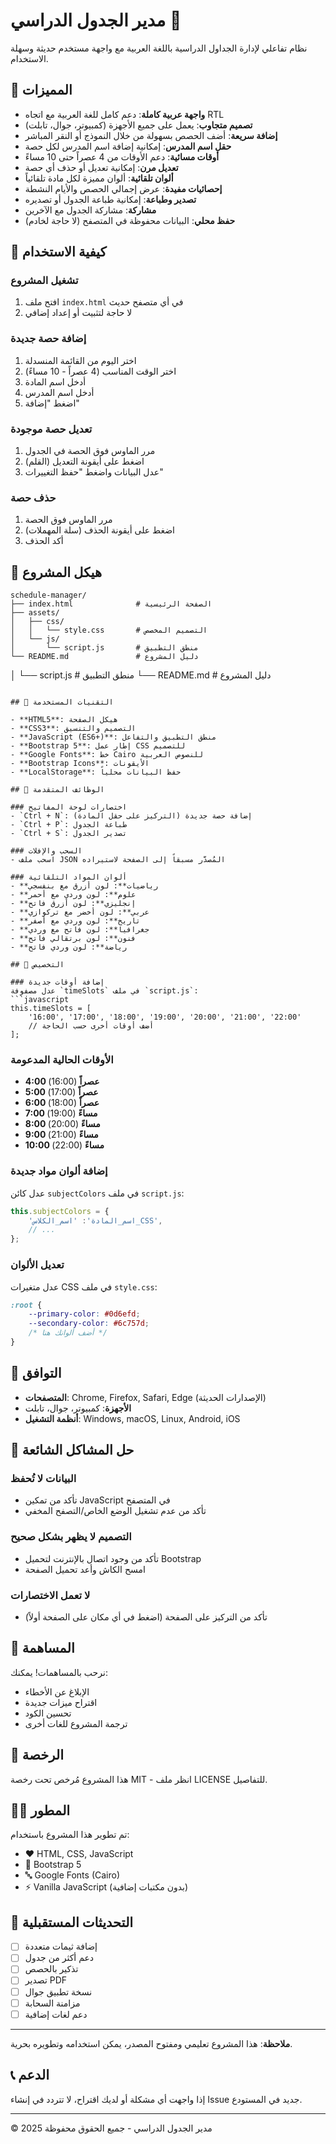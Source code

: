 # مدير الجدول الدراسي 📅

نظام تفاعلي لإدارة الجداول الدراسية باللغة العربية مع واجهة مستخدم حديثة وسهلة الاستخدام.

## 🌟 المميزات

- **واجهة عربية كاملة**: دعم كامل للغة العربية مع اتجاه RTL
- **تصميم متجاوب**: يعمل على جميع الأجهزة (كمبيوتر، جوال، تابلت)
- **إضافة سريعة**: أضف الحصص بسهولة من خلال النموذج أو النقر المباشر
- **حقل اسم المدرس**: إمكانية إضافة اسم المدرس لكل حصة
- **أوقات مسائية**: دعم الأوقات من 4 عصراً حتى 10 مساءً
- **تعديل مرن**: إمكانية تعديل أو حذف أي حصة
- **ألوان تلقائية**: ألوان مميزة لكل مادة تلقائياً
- **إحصائيات مفيدة**: عرض إجمالي الحصص والأيام النشطة
- **تصدير وطباعة**: إمكانية طباعة الجدول أو تصديره
- **مشاركة**: مشاركة الجدول مع الآخرين
- **حفظ محلي**: البيانات محفوظة في المتصفح (لا حاجة لخادم)

## 🚀 كيفية الاستخدام

### تشغيل المشروع
1. افتح ملف `index.html` في أي متصفح حديث
2. لا حاجة لتثبيت أو إعداد إضافي

### إضافة حصة جديدة
1. اختر اليوم من القائمة المنسدلة
2. اختر الوقت المناسب (4 عصراً - 10 مساءً)
3. أدخل اسم المادة
4. أدخل اسم المدرس
5. اضغط "إضافة"

### تعديل حصة موجودة
1. مرر الماوس فوق الحصة في الجدول
2. اضغط على أيقونة التعديل (القلم)
3. عدل البيانات واضغط "حفظ التغييرات"

### حذف حصة
1. مرر الماوس فوق الحصة
2. اضغط على أيقونة الحذف (سلة المهملات)
3. أكد الحذف

## 📁 هيكل المشروع

```text
schedule-manager/
├── index.html              # الصفحة الرئيسية
├── assets/
│   ├── css/
│   │   └── style.css       # التصميم المخصص
│   └── js/
│       └── script.js       # منطق التطبيق
└── README.md               # دليل المشروع
```
│       └── script.js       # منطق التطبيق
└── README.md               # دليل المشروع
```

## 🎨 التقنيات المستخدمة

- **HTML5**: هيكل الصفحة
- **CSS3**: التصميم والتنسيق
- **JavaScript (ES6+)**: منطق التطبيق والتفاعل
- **Bootstrap 5**: إطار عمل CSS للتصميم
- **Google Fonts**: خط Cairo للنصوص العربية
- **Bootstrap Icons**: الأيقونات
- **LocalStorage**: حفظ البيانات محلياً

## 🎯 الوظائف المتقدمة

### اختصارات لوحة المفاتيح
- `Ctrl + N`: إضافة حصة جديدة (التركيز على حقل المادة)
- `Ctrl + P`: طباعة الجدول
- `Ctrl + S`: تصدير الجدول

### السحب والإفلات
- اسحب ملف JSON المُصدَّر مسبقاً إلى الصفحة لاستيراده

### ألوان المواد التلقائية
- **رياضيات**: لون أزرق مع بنفسجي
- **علوم**: لون وردي مع أحمر
- **إنجليزي**: لون أزرق فاتح
- **عربي**: لون أخضر مع تركوازي
- **تاريخ**: لون وردي مع أصفر
- **جغرافيا**: لون فاتح مع وردي
- **فنون**: لون برتقالي فاتح
- **رياضة**: لون وردي فاتح

## 🔧 التخصيص

### إضافة أوقات جديدة
عدل مصفوفة `timeSlots` في ملف `script.js`:
```javascript
this.timeSlots = [
    '16:00', '17:00', '18:00', '19:00', '20:00', '21:00', '22:00'
    // أضف أوقات أخرى حسب الحاجة
];
```

### الأوقات الحالية المدعومة
- **4:00 عصراً** (16:00)
- **5:00 عصراً** (17:00)  
- **6:00 عصراً** (18:00)
- **7:00 مساءً** (19:00)
- **8:00 مساءً** (20:00)
- **9:00 مساءً** (21:00)
- **10:00 مساءً** (22:00)

### إضافة ألوان مواد جديدة
عدل كائن `subjectColors` في ملف `script.js`:
```javascript
this.subjectColors = {
    'اسم_المادة': 'اسم_الكلاس_CSS',
    // ...
};
```

### تعديل الألوان
عدل متغيرات CSS في ملف `style.css`:
```css
:root {
    --primary-color: #0d6efd;
    --secondary-color: #6c757d;
    /* أضف ألوانك هنا */
}
```

## 📱 التوافق

- **المتصفحات**: Chrome, Firefox, Safari, Edge (الإصدارات الحديثة)
- **الأجهزة**: كمبيوتر، جوال، تابلت
- **أنظمة التشغيل**: Windows, macOS, Linux, Android, iOS

## 🐛 حل المشاكل الشائعة

### البيانات لا تُحفظ
- تأكد من تمكين JavaScript في المتصفح
- تأكد من عدم تشغيل الوضع الخاص/التصفح المخفي

### التصميم لا يظهر بشكل صحيح
- تأكد من وجود اتصال بالإنترنت لتحميل Bootstrap
- امسح الكاش وأعد تحميل الصفحة

### لا تعمل الاختصارات
- تأكد من التركيز على الصفحة (اضغط في أي مكان على الصفحة أولاً)

## 🤝 المساهمة

نرحب بالمساهمات! يمكنك:
- الإبلاغ عن الأخطاء
- اقتراح ميزات جديدة
- تحسين الكود
- ترجمة المشروع للغات أخرى

## 📄 الرخصة

هذا المشروع مُرخص تحت رخصة MIT - انظر ملف LICENSE للتفاصيل.

## 👨‍💻 المطور

تم تطوير هذا المشروع باستخدام:
- ❤️ HTML, CSS, JavaScript
- 🎨 Bootstrap 5
- 🔤 Google Fonts (Cairo)
- ⚡ Vanilla JavaScript (بدون مكتبات إضافية)

## 🔮 التحديثات المستقبلية

- [ ] إضافة ثيمات متعددة
- [ ] دعم أكثر من جدول
- [ ] تذكير بالحصص
- [ ] تصدير PDF
- [ ] نسخة تطبيق جوال
- [ ] مزامنة السحابة
- [ ] دعم لغات إضافية

---

**ملاحظة**: هذا المشروع تعليمي ومفتوح المصدر، يمكن استخدامه وتطويره بحرية.

## 📞 الدعم

إذا واجهت أي مشكلة أو لديك اقتراح، لا تتردد في إنشاء Issue جديد في المستودع.

---

© 2025 مدير الجدول الدراسي - جميع الحقوق محفوظة